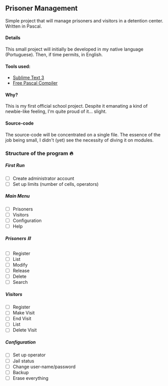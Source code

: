 ## Prisoner Management
 Simple project that will manage prisoners and visitors in a detention center. Written in Pascal.


#### Details
This small project will initially be developed in my native language (Portuguese). Then, if time permits, in English.

#### Tools used:
- [Sublime Text 3](https://www.sublimetext.com/3)
- [Free Pascal Compiler](https://www.freepascal.org/download.var)

#### Why?
This is my first official school project. Despite it emanating a kind of newbie-like feeling, I'm quite proud of it... slight.

#### Source-code
The source-code will be concentrated on a single file. The essence of the job being small, I didn't (yet) see the necessity of diving it on modules.

### Structure of the program :fire:

##### First Run
- [ ] Create administrator account
- [ ] Set up limits (number of cells, operators)

##### Main Menu
- [ ] Prisoners
- [ ] Visitors
- [ ] Configuration
- [ ] Help

##### Prisoners :chains:
- [ ] Register
- [ ] List
- [ ] Modify
- [ ] Release
- [ ] Delete
- [ ] Search

##### Visitors
- [ ] Register
- [ ] Make Visit
- [ ] End Visit
- [ ] List
- [ ] Delete Visit

##### Configuration
- [ ] Set up operator 
- [ ] Jail status 
- [ ] Change user-name/password
- [ ] Backup
- [ ] Erase everything